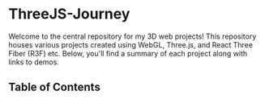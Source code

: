# ThreeJS-Journey

Welcome to the central repository for my 3D web projects! This repository houses various projects created using WebGL, Three.js, and React Three Fiber (R3F) etc. Below, you'll find a summary of each project along with links to demos.

## Table of Contents
